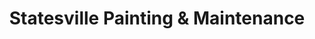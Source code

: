 ---
title: "Statesville Painting & Maintenance"
url: /statesville/statesville-painting-und-maintenance/
shop: Farben
---